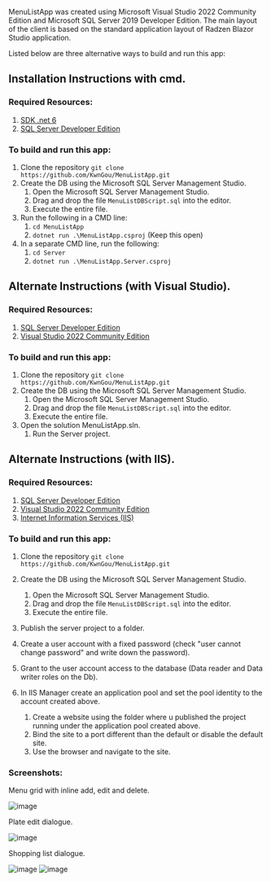 MenuListApp was created using Microsoft Visual Studio 2022 Community Edition and Microsoft SQL Server 2019 Developer Edition.
The main layout of the client is based on the standard application layout of Radzen Blazor Studio application.

Listed below are three alternative ways to build and run this app:

## Installation Instructions with cmd.

### Required Resources:
1. [SDK .net 6](https://dotnet.microsoft.com/en-us/download/dotnet/6.0)
2. [SQL Server Developer Edition](https://www.microsoft.com/en-us/sql-server/sql-server-downloads)

### To build and run this app: 
1. Clone the repository `git clone https://github.com/KwnGou/MenuListApp.git`
2. Create the DB using the Microsoft SQL Server Management Studio.
   1. Open the Microsoft SQL Server Management Studio.
   2. Drag and drop the file `MenuListDBScript.sql` into the editor.
   3. Execute the entire file.
3. Run the following in a CMD line:
   1. `cd MenuListApp`
   2. `dotnet run .\MenuListApp.csproj` (Keep this open)
4. In a separate CMD line, run the following:
   1. `cd Server`
   2. `dotnet run .\MenuListApp.Server.csproj`

## Alternate Instructions (with Visual Studio).

### Required Resources:
1. [SQL Server Developer Edition](https://www.microsoft.com/en-us/sql-server/sql-server-downloads)
2. [Visual Studio 2022 Community Edition](https://visualstudio.microsoft.com/downloads/)

### To build and run this app: 
1. Clone the repository `git clone https://github.com/KwnGou/MenuListApp.git`
2. Create the DB using the Microsoft SQL Server Management Studio.
    1. Open the Microsoft SQL Server Management Studio.
    2. Drag and drop the file `MenuListDBScript.sql` into the editor.
    3. Execute the entire file.
3. Open the solution MenuListApp.sln.
    1. Run the Server project.
  
## Alternate Instructions (with IIS).

### Required Resources:
1. [SQL Server Developer Edition](https://www.microsoft.com/en-us/sql-server/sql-server-downloads)
2. [Visual Studio 2022 Community Edition](https://visualstudio.microsoft.com/downloads/)
3. [Internet Information Services (IIS)](https://www.how2shout.com/how-to/how-to-enable-iis-internet-information-services-on-windows-11.html)

### To build and run this app:
1. Clone the repository `git clone https://github.com/KwnGou/MenuListApp.git`
2. Create the DB using the Microsoft SQL Server Management Studio.
    1. Open the Microsoft SQL Server Management Studio.
    2. Drag and drop the file `MenuListDBScript.sql` into the editor.
    3. Execute the entire file.

3. Publish the server project to a folder.
4. Create a user account with a fixed password (check "user cannot change password" and write down the password).
5. Grant to the user account access to the database (Data reader and Data writer roles on the Db).

6. In IIS Manager create an application pool and set the pool identity to the account created above.
      1. Create a website using the folder where u published the project running under the application pool created above.
      2. Bind the site to a port different than the default or disable the default site.
      3. Use the browser and navigate to the site.

### Screenshots:

Menu grid with inline add, edit and delete.

![image](https://github.com/KwnGou/MenuListApp/assets/110529457/193f75ca-13d3-4449-aa1a-a3b8386487ad)

Plate edit dialogue.

![image](https://github.com/KwnGou/MenuListApp/assets/110529457/eff5120c-3b92-43dc-aedd-373f196acff0)

Shopping list dialogue.

![image](https://github.com/KwnGou/MenuListApp/assets/110529457/9b26f61f-1956-43e8-802c-d824e3c77222)
![image](https://github.com/KwnGou/MenuListApp/assets/110529457/d6368621-a8db-49b9-8daf-338cc3ceb6b6)

